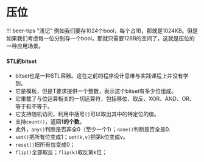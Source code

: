 # 压位

!!! beer-tips "浅记" 
    例如我们要存1024个bool，每个占1B，那就是1024KB。但是如果我们考虑每一位分别存一个bool，那就只需要128B的空间了，这就是压位的一种应用场景。

#### STL的bitset
- bitset也是一种STL容器。这在之前的程序设计思维与实践课程上并没有学到。
- 它是模板，但是T要求提供一个整数，表示这个bitset有多少位组成。
- 它重载了与位运算相关的一切运算符，包括移位、取反、XOR、AND、OR、等于和不等于。
- 它支持随机访问，利用中括号`[]`可以取出其中的特定位的值。
- 支持`count()`，返回**1的个数**。
- 此外，`any()`判断是否非全0（至少一个1）；`none()`判断是否全是0.
- `set()`把所有位变成1；`set(k,v)`把第k位变成v。
- `reset()`把所有位变成0；
- `flip()`全部取反；`flip(k)`取反第k位；